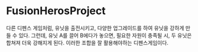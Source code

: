 # FusionHerosProject
다른 디펜스 게임처럼, 유닛을 출전시키고, 다양한 업그레이드를 하여 유닛을 강하게 만들 수 있다.
그런데, 유닛 A를 끌어 B에다가 놓으면, 필요한 자원이 충족될 시, 두 유닛은 합쳐져 더욱 강해지게 된다.
이러한 조합을 잘 활용해야하는 디펜스게임이다.
